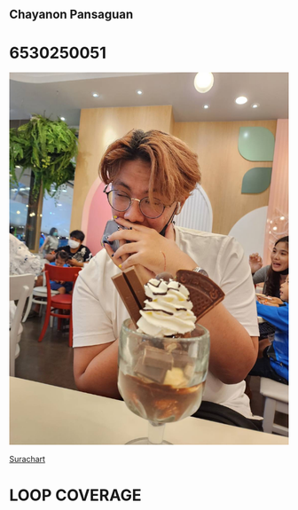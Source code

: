 ## Chayanon Pansaguan 
# 6530250051 

![Alt text](IMG_1580.jpeg)

<a href="https://srchx.github.io/">Surachart</a>
<h1 href = "https://plantzaza.github.io/loopcoverage" >LOOP COVERAGE</h1>

